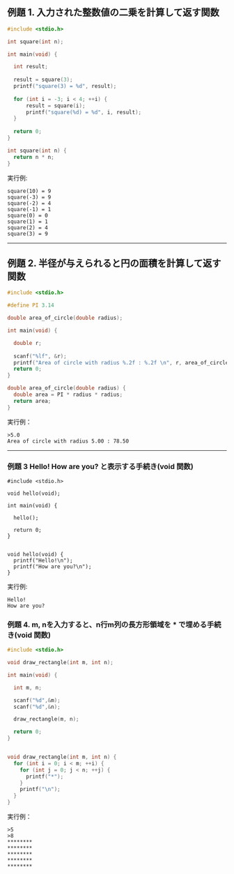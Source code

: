 ## 例題 1. 入力された整数値の二乗を計算して返す関数

````C
#include <stdio.h>

int square(int n);

int main(void) {

  int result;
  
  result = square(3);
  printf("square(3) = %d", result);
  
  for (int i = -3; i < 4; ++i) {
      result = square(i);
      printf("square(%d) = %d", i, result);
  }
  
  return 0;
}

int square(int n) {
  return n * n;
}
````

実行例:
````
square(10) = 9
square(-3) = 9
square(-2) = 4
square(-1) = 1
square(0) = 0
square(1) = 1
square(2) = 4
square(3) = 9
````

---

## 例題 2. 半径が与えられると円の面積を計算して返す関数

````C
#include <stdio.h>

#define PI 3.14

double area_of_circle(double radius);

int main(void) {

  double r;
  
  scanf("%lf", &r);
  printf("Area of circle with radius %.2f : %.2f \n", r, area_of_circle(r));
  return 0;
}

double area_of_circle(double radius) {
  double area = PI * radius * radius;
  return area;
}
````

実行例：
````
>5.0
Area of circle with radius 5.00 : 78.50 
````

---

### 例題 3 Hello! How are you? と表示する手続き(void 関数)


````
#include <stdio.h>

void hello(void);

int main(void) {

  hello();

  return 0;
}


void hello(void) {
  printf("Hello!\n");
  printf("How are you?\n");
}
````

実行例:
````
Hello!
How are you?
````

### 例題 4. m, nを入力すると、n行m列の長方形領域を * で埋める手続き(void 関数)

```C
#include <stdio.h>

void draw_rectangle(int m, int n);

int main(void) {

  int m, n;

  scanf("%d",&m);
  scanf("%d",&n);

  draw_rectangle(m, n);

  return 0;
}


void draw_rectangle(int m, int n) {
  for (int i = 0; i < m; ++i) {
    for (int j = 0; j < n; ++j) {
      printf("*");
    }
    printf("\n");
  }
}
````

実行例：
````
>5
>8
********
********
********
********
********
````
